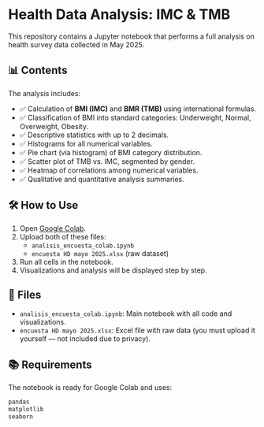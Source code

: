 # Health Data Analysis: IMC & TMB

This repository contains a Jupyter notebook that performs a full analysis on health survey data collected in May 2025.

## 📊 Contents

The analysis includes:

- ✅ Calculation of **BMI (IMC)** and **BMR (TMB)** using international formulas.
- ✅ Classification of BMI into standard categories: Underweight, Normal, Overweight, Obesity.
- ✅ Descriptive statistics with up to 2 decimals.
- ✅ Histograms for all numerical variables.
- ✅ Pie chart (via histogram) of BMI category distribution.
- ✅ Scatter plot of TMB vs. IMC, segmented by gender.
- ✅ Heatmap of correlations among numerical variables.
- ✅ Qualitative and quantitative analysis summaries.

## 🛠️ How to Use

1. Open [Google Colab](https://colab.research.google.com/).
2. Upload both of these files:
   - `analisis_encuesta_colab.ipynb`
   - `encuesta HD mayo 2025.xlsx` (raw dataset)
3. Run all cells in the notebook.
4. Visualizations and analysis will be displayed step by step.

## 📁 Files

- `analisis_encuesta_colab.ipynb`: Main notebook with all code and visualizations.
- `encuesta HD mayo 2025.xlsx`: Excel file with raw data (you must upload it yourself — not included due to privacy).

## 📚 Requirements

The notebook is ready for Google Colab and uses:

```bash
pandas
matplotlib
seaborn
